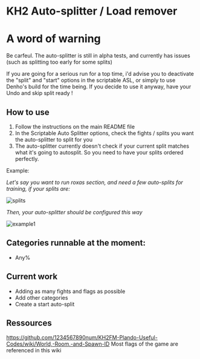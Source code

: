 # KH2 Auto-splitter / Load remover

# A word of warning

Be carfeul. The auto-splitter is still in alpha tests, and currently has issues (such as splitting too early for some splits)

If you are going for a serious run for a top time, i'd advise you to deactivate the "split" and "start" options in the scriptable ASL, or simply to use Denho's build for the time being.
If you decide to use it anyway, have your Undo and skip split ready !

## How to use
1. Follow the instructions on the main README file
2. In the Scriptable Auto Splitter options, check the fights / splits you want the auto-splitter to split for you
3. The auto-splitter currently doesn't check if your current split matches what it's going to autosplit. So you need to have your splits ordered perfectly. 

Example: 

*Let's say you want to run roxas section, and need a few auto-splits for training, if your splits are:*

![splits](https://user-images.githubusercontent.com/48713763/146223643-c16fc4e0-733f-44d0-ad77-49e063285d77.JPG)


*Then, your auto-splitter should be configured this way*

![example1](https://user-images.githubusercontent.com/48713763/146223675-74d3ff22-7109-4530-812d-fb00b63ec39b.JPG)


## Categories runnable at the moment:
* Any%

## Current work
* Adding as many fights and flags as possible
* Add other categories
* Create a start auto-split

## Ressources
https://github.com/1234567890num/KH2FM-Plando-Useful-Codes/wiki/World,-Room,-and-Spawn-ID
Most flags of the game are referenced in this wiki
